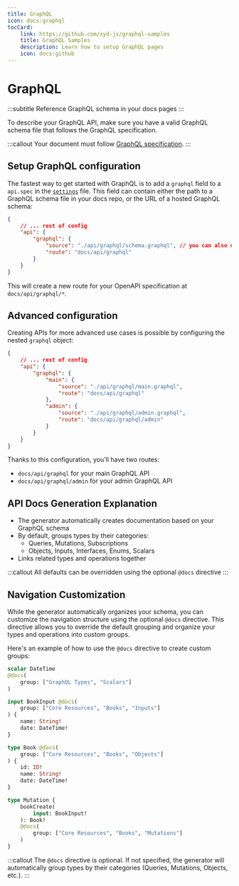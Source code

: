 ```yaml
---
title: GraphQL
icon: docs:graphql
tocCard: 
    link: https://github.com/xyd-js/graphql-samples
    title: GraphQL Samples
    description: Learn how to setup GraphQL pages
    icon: docs:github
---
```


# GraphQL
:::subtitle
Reference GraphQL schema in your docs pages
:::

To describe your GraphQL API, make sure you have a valid GraphQL schema file that follows the GraphQL specification. 

:::callout
Your document must follow [GraphQL specification](https://spec.graphql.org/October2021).
:::

## Setup GraphQL configuration
The fastest way to get started with GraphQL is to add a `graphql` field to a `api.spec` in the [`settings`](#) file. 
This field can contain either the path to a GraphQL schema file in your docs repo, or the URL of a hosted GraphQL schema:
```json
{
    // ... rest of config
    "api": {
        "graphql": {
            "source": "./api/graphql/schema.graphql", // you can also use URL-based path
            "route": "docs/api/graphql"
        }
    }
}
```

This will create a new route for your OpenAPI specification at `docs/api/graphql/*`.


## Advanced configuration
Creating APIs for more advanced use cases is possible by configuring the nested `graphql` object:
```json
{
    // ... rest of config
    "api": {
        "graphql": {
            "main": {
                "source": "./api/graphql/main.graphql",
                "route": "docs/api/graphql"
            },
            "admin": {
                "source": "./api/graphql/admin.graphql",
                "route": "docs/api/graphql/admin"
            }
        }
    }
}
```
Thanks to this configuration, you'll have two routes:
- `docs/api/graphql` for your main GraphQL API
- `docs/api/graphql/admin` for your admin GraphQL API

## API Docs Generation Explanation

- The generator automatically creates documentation based on your GraphQL schema
- By default, groups types by their categories:
  - Queries, Mutations, Subscriptions
  - Objects, Inputs, Interfaces, Enums, Scalars
- Links related types and operations together

:::callout
All defaults can be overridden using the optional `@docs` directive
:::

## Navigation Customization
While the generator automatically organizes your schema, you can customize the navigation structure using the optional `@docs` directive. This directive allows you to override the default grouping and organize your types and operations into custom groups.

Here's an example of how to use the `@docs` directive to create custom groups:

```graphql
scalar DateTime
@docs(
    group: ["GraphQL Types", "Scalars"]
)

input BookInput @docs(
    group: ["Core Resources", "Books", "Inputs"]
) {
    name: String!
    date: DateTime!
}

type Book @docs(
    group: ["Core Resources", "Books", "Objects"]
) {
    id: ID!
    name: String!
    date: DateTime!
}

type Mutation {
    bookCreate(
        input: BookInput!
    ): Book!
    @docs(
        group: ["Core Resources", "Books", "Mutations"]
    )
}
```

:::callout
The `@docs` directive is optional. If not specified, the generator will automatically group types by their categories (Queries, Mutations, Objects, etc.).
:::

